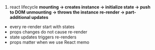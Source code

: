 1. react lifecycle
**mounting -> creates instance -> initialize state -> push to DOM**
**unmounting -> throws the instance**
**re-render -> part-additional updates**

- every re-render start with states
- props changes do not cause re-render
- state updates triggers re-renders
- props matter when we use React memo
